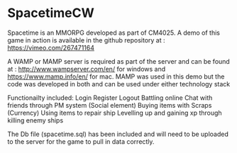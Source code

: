 

# SpacetimeCW
Spacetime is an MMORPG developed as part of CM4025. 
A demo of this game in action is available in the github repository at : https://vimeo.com/267471164

A WAMP or MAMP server is required as part of the server and can be found at : http://www.wampserver.com/en/ for windows and https://www.mamp.info/en/ for mac. MAMP was used in this demo but the code was developed in both and can be used under either technology stack


Functionailty included:
Login
Register
Logout
Battling online
Chat with friends through PM system (Social element)
Buying items with Scraps (Currency)
Using items to repair ship
Levelling up and gaining xp through killing enemy ships

The Db file (spacetime.sql) has been included and will need to be uploaded to the server for the game to pull in data correctly.
